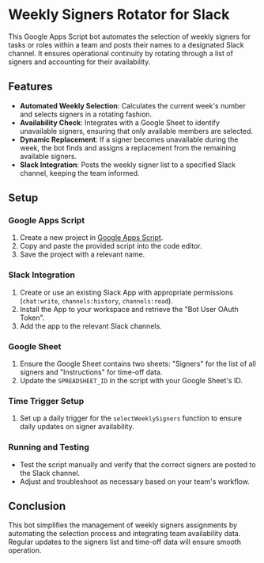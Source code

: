# Weekly Signers Rotator for Slack

This Google Apps Script bot automates the selection of weekly signers for tasks or roles within a team and posts their names to a designated Slack channel. It ensures operational continuity by rotating through a list of signers and accounting for their availability.

## Features

- **Automated Weekly Selection**: Calculates the current week's number and selects signers in a rotating fashion.
- **Availability Check**: Integrates with a Google Sheet to identify unavailable signers, ensuring that only available members are selected.
- **Dynamic Replacement**: If a signer becomes unavailable during the week, the bot finds and assigns a replacement from the remaining available signers.
- **Slack Integration**: Posts the weekly signer list to a specified Slack channel, keeping the team informed.

## Setup

### Google Apps Script

1. Create a new project in [Google Apps Script](https://script.google.com/).
2. Copy and paste the provided script into the code editor.
3. Save the project with a relevant name.

### Slack Integration

1. Create or use an existing Slack App with appropriate permissions (`chat:write`, `channels:history`, `channels:read`).
2. Install the App to your workspace and retrieve the "Bot User OAuth Token".
3. Add the app to the relevant Slack channels.

### Google Sheet

1. Ensure the Google Sheet contains two sheets: "Signers" for the list of all signers and "Instructions" for time-off data.
2. Update the `SPREADSHEET_ID` in the script with your Google Sheet's ID.

### Time Trigger Setup

1. Set up a daily trigger for the `selectWeeklySigners` function to ensure daily updates on signer availability.

### Running and Testing

- Test the script manually and verify that the correct signers are posted to the Slack channel.
- Adjust and troubleshoot as necessary based on your team's workflow.

## Conclusion

This bot simplifies the management of weekly signers assignments by automating the selection process and integrating team availability data. Regular updates to the signers list and time-off data will ensure smooth operation.
